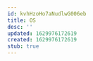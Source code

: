 ```yaml
---
id: kvhHzoHo7aNudlwG006eb
title: OS
desc: ''
updated: 1629976172619
created: 1629976172619
stub: true
---
```


